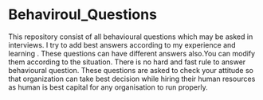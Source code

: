 # Behaviroul_Questions
This repository consist of all behavioural questions which may be asked in interviews. I try to add best answers 
according to my experience and learning . These questions can have different answers also.You can modify them according to the situation.
There is no hard and fast rule to answer behavioural question. These questions are asked to check your attitude so that organization
can take best decision while hiring their human resources as human is best capital for any organisation to run properly.
